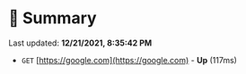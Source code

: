 # 📖 Summary
Last updated: **12/21/2021, 8:35:42 PM**

- `GET` [https://google.com](https://google.com) - **Up** (117ms)
